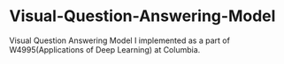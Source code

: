 # Visual-Question-Answering-Model
Visual Question Answering Model I implemented as a part of W4995(Applications of Deep Learning) at Columbia. 
